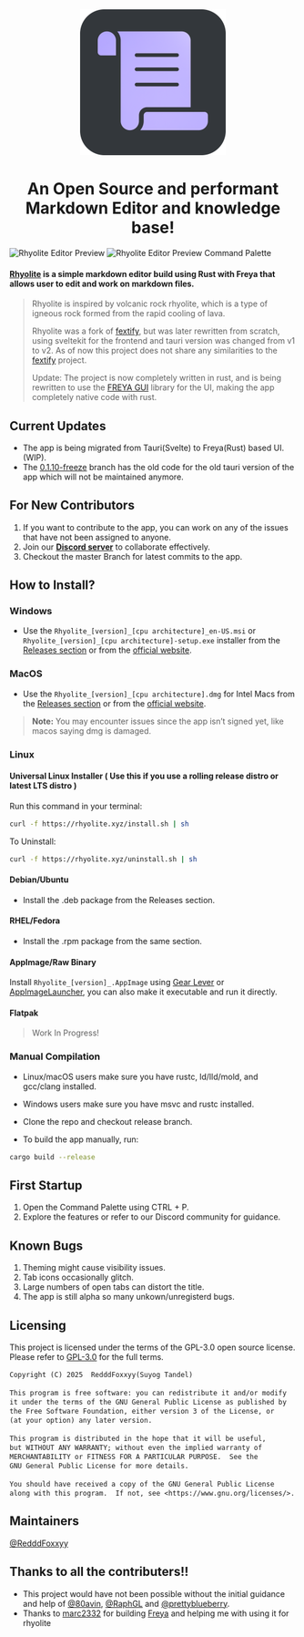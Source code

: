 <div align="center">
    <img src="./src/static/svgs/icon.svg" width=256 alt="Rhyolite">
</div>

<h1 align="center">An Open Source and performant Markdown Editor and knowledge base!</h1>

![Rhyolite Editor Preview](assets/Rhyolite_is_Cool!.png)
![Rhyolite Editor Preview Command Palette](assets/rhyolite_command_preview.png)

#### [Rhyolite](https://rhyolite.xyz/) is a simple markdown editor build using Rust with Freya that allows user to edit and work on markdown files.

> Rhyolite is inspired by volcanic rock rhyolite, which is a type of igneous rock formed from the rapid cooling of lava.
>
> Rhyolite was a fork of [fextify](https://github.com/face-hh/fextify), but was later rewritten from scratch,
> using sveltekit for the frontend and tauri version was changed from v1 to v2. As of now this project does not share any similarities to the [fextify](https://github.com/face-hh/fextify) project.
>
> Update: The project is now completely written in rust, and is being rewritten to use the [FREYA GUI](https://freyaui.dev/) library for the UI, making the app completely native code with rust.

## **Current Updates**

- The app is being migrated from Tauri(Svelte) to Freya(Rust) based UI.(WIP).
- The [0.1.10-freeze](https://github.com/RedddFoxxyy/rhyolite/tree/0.1.10-freeze) branch has the old code for the old tauri version of the app which will not be maintained anymore.


## **For New Contributors**

1. If you want to contribute to the app, you can work on any of the issues that have not been assigned to anyone.
2. Join our **[Discord server](https://discord.gg/K6FAd8FTma)** to collaborate effectively.
3. Checkout the master Branch for latest commits to the app.


## How to Install?

### **Windows**

- Use the `Rhyolite_[version]_[cpu architecture]_en-US.msi` or `Rhyolite_[version]_[cpu architecture]-setup.exe` installer from the [Releases section](https://github.com/RedddFoxxyy/Rhyolite/releases) or from the [official website](https://rhyolite.xyz/).


### **MacOS**

- Use the `Rhyolite_[version]_[cpu architecture].dmg` for Intel Macs from the [Releases section](https://github.com/RedddFoxxyy/Rhyolite/releases) or from the [official website](https://rhyolite.xyz/).

> **Note:** You may encounter issues since the app isn’t signed yet, like macos saying dmg is damaged.


### **Linux**

#### Universal Linux Installer ( Use this if you use a rolling release distro or latest LTS distro )

Run this command in your terminal:

```bash
curl -f https://rhyolite.xyz/install.sh | sh
```

To Uninstall:

```bash
curl -f https://rhyolite.xyz/uninstall.sh | sh
```

#### Debian/Ubuntu

- Install the .deb package from the Releases section.

#### RHEL/Fedora

- Install the .rpm package from the same section.

#### AppImage/Raw Binary

Install `Rhyolite_[version]_.AppImage` using [Gear Lever](https://github.com/mijorus/gearlever) or [AppImageLauncher](https://github.com/TheAssassin/AppImageLauncher), you can also make it executable and run it directly.

#### Flatpak

> Work In Progress!


### **Manual Compilation**

- Linux/macOS users make sure you have rustc, ld/lld/mold, and gcc/clang installed.
- Windows users make sure you have msvc and rustc installed.

- Clone the repo and checkout release branch.

- To build the app manually, run:

```bash
cargo build --release
```


## First Startup

1. Open the Command Palette using CTRL + P.
2. Explore the features or refer to our Discord community for guidance.

## Known Bugs

1. Theming might cause visibility issues.
2. Tab icons occasionally glitch.
3. Large numbers of open tabs can distort the title.
4. The app is still alpha so many unkown/unregisterd bugs.

## Licensing

This project is licensed under the terms of the GPL-3.0 open source license. Please refer to [GPL-3.0](./LICENSE.txt) for the full terms.

```
Copyright (C) 2025  RedddFoxxyy(Suyog Tandel)

This program is free software: you can redistribute it and/or modify
it under the terms of the GNU General Public License as published by
the Free Software Foundation, either version 3 of the License, or
(at your option) any later version.

This program is distributed in the hope that it will be useful,
but WITHOUT ANY WARRANTY; without even the implied warranty of
MERCHANTABILITY or FITNESS FOR A PARTICULAR PURPOSE.  See the
GNU General Public License for more details.

You should have received a copy of the GNU General Public License
along with this program.  If not, see <https://www.gnu.org/licenses/>.
```

## Maintainers

[@RedddFoxxyy](https://github.com/RedddFoxxyy)

## Thanks to all the contributers!!

- This project would have not been possible without the initial guidance and help of [@80avin](https://github.com/80avin), [@RaphGL](https://github.com/RaphGL) and [@prettyblueberry](https://github.com/prettyblueberry).
- Thanks to [marc2332](https://github.com/marc2332) for building [Freya](https://github.com/marc2332/freya) and helping me with using it for rhyolite
